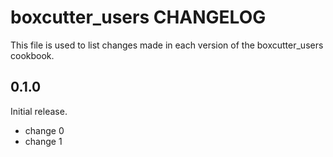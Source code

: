 # boxcutter_users CHANGELOG

This file is used to list changes made in each version of the boxcutter_users cookbook.

## 0.1.0

Initial release.

- change 0
- change 1
